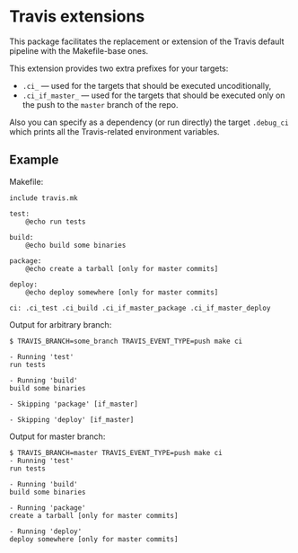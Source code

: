 # Travis extensions

This package facilitates the replacement or extension of the Travis default pipeline
with the Makefile-base ones.

This extension provides two extra prefixes for your targets:
- `.ci_` — used for the targets that should be executed uncoditionally,
- `.ci_if_master_` — used for the targets that should be executed only on the push to the `master` branch of the repo.

Also you can specify as a dependency (or run directly) the target `.debug_ci` which prints all the Travis-related environment variables.

## Example

Makefile:

```make
include travis.mk

test:
	@echo run tests

build:
	@echo build some binaries

package:
	@echo create a tarball [only for master commits]

deploy:
	@echo deploy somewhere [only for master commits]

ci: .ci_test .ci_build .ci_if_master_package .ci_if_master_deploy
```

Output for arbitrary branch:
```
$ TRAVIS_BRANCH=some_branch TRAVIS_EVENT_TYPE=push make ci

- Running 'test'
run tests

- Running 'build'
build some binaries

- Skipping 'package' [if_master]

- Skipping 'deploy' [if_master]

```

Output for master branch:
```
$ TRAVIS_BRANCH=master TRAVIS_EVENT_TYPE=push make ci
- Running 'test'
run tests

- Running 'build'
build some binaries

- Running 'package'
create a tarball [only for master commits]

- Running 'deploy'
deploy somewhere [only for master commits]
```
